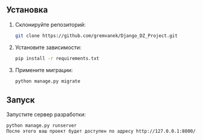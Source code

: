 ## Установка

1. Склонируйте репозиторий:

    ```bash
    git clone https://github.com/gremvanek/Django_DZ_Project.git
    ```

2. Установите зависимости:

    ```bash
    pip install -r requirements.txt
    ```

3. Примените миграции:

    ```bash
    python manage.py migrate
    ```

## Запуск

Запустите сервер разработки:

```bash
python manage.py runserver
После этого ваш проект будет доступен по адресу http://127.0.0.1:8000/.
